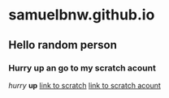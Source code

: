 # samuelbnw.github.io
## Hello random person
### Hurry up an go to my scratch acount
*hurry*
**up**
[link to scratch](https://scratch.mit.edu/projects/757969487/)
[     link to scratch acount](https://scratch.mit.edu/users/sammy13131313/)
    
